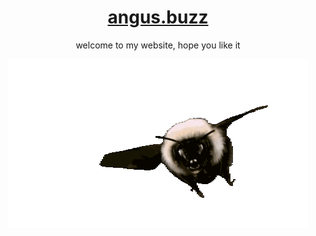 <div align="center">

# [angus.buzz](https://angus.buzz)

welcome to my website, hope you like it

<picture>
    <img src="src/lib/assets/bumblebee.gif">
</picture>

</div>
